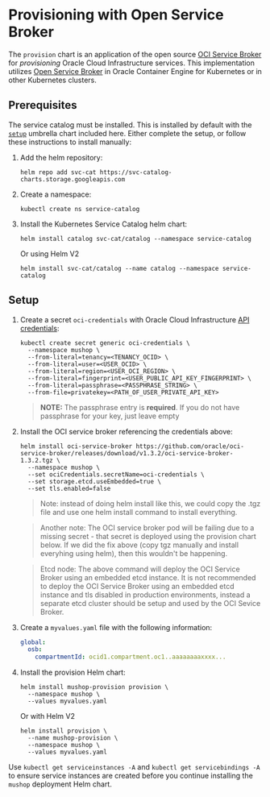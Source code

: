 # Provisioning with Open Service Broker

The `provision` chart is an application of the open source
[OCI Service Broker](https://github.com/oracle/oci-service-broker)
for _provisioning_ Oracle Cloud Infrastructure services. This implementation
utilizes [Open Service Broker](https://github.com/openservicebrokerapi/servicebroker/blob/v2.14/spec.md)
in Oracle Container Engine for Kubernetes or in other Kubernetes clusters.

## Prerequisites

The service catalog must be installed. This is installed by default with the [`setup`](../README.md#setup)
umbrella chart included here. Either complete the setup, or follow these instructions to install manually:

1. Add the helm repository:

    ```shell
    helm repo add svc-cat https://svc-catalog-charts.storage.googleapis.com
    ```

1. Create a namespace:

    ```shell
    kubectl create ns service-catalog
    ```

1. Install the Kubernetes Service Catalog helm chart:

    ```shell
    helm install catalog svc-cat/catalog --namespace service-catalog
    ```

    Or using Helm V2

    ```shell
    helm install svc-cat/catalog --name catalog --namespace service-catalog
    ```

## Setup

1. Create a secret `oci-credentials` with Oracle Cloud Infrastructure [API credentials](https://docs.cloud.oracle.com/iaas/Content/Functions/Tasks/functionssetupapikey.htm):

    ```shell
    kubectl create secret generic oci-credentials \
      --namespace mushop \
      --from-literal=tenancy=<TENANCY_OCID> \
      --from-literal=user=<USER_OCID> \
      --from-literal=region=<USER_OCI_REGION> \
      --from-literal=fingerprint=<USER_PUBLIC_API_KEY_FINGERPRINT> \
      --from-literal=passphrase=<PASSPHRASE_STRING> \
      --from-file=privatekey=<PATH_OF_USER_PRIVATE_API_KEY>
    ```

    > **NOTE:** The passphrase entry is **required**. If you do not have passphrase for your key, just leave empty

1. Install the OCI service broker referencing the credentials above:

    ```text
    helm install oci-service-broker https://github.com/oracle/oci-service-broker/releases/download/v1.3.2/oci-service-broker-1.3.2.tgz \
      --namespace mushop \
      --set ociCredentials.secretName=oci-credentials \
      --set storage.etcd.useEmbedded=true \
      --set tls.enabled=false
    ```

    >Note: instead of doing helm install like this, we could copy the .tgz file and use one helm install command to install everything.

    >Another note: The OCI service broker pod will be failing due to a missing secret - that secret is deployed using the provision chart below. If we did the fix above (copy tgz manually and install everyhing using helm), then this wouldn't be happening.

    >Etcd node: The above command will deploy the OCI Service Broker using an embedded etcd instance. It is not recommended to deploy the OCI Service Broker using an embedded etcd instance and tls disabled in production environments, instead a separate etcd cluster should be setup and used by the OCI Sevice Broker.

1. Create a `myvalues.yaml` file with the following information:

    ```yaml
    global:
      osb:
        compartmentId: ocid1.compartment.oc1..aaaaaaaaxxxx...
    ```

1. Install the provision Helm chart:

    ```text
    helm install mushop-provision provision \
      --namespace mushop \
      --values myvalues.yaml
    ```

    Or with Helm V2

    ```text
    helm install provision \
      --name mushop-provision \
      --namespace mushop \
      --values myvalues.yaml
    ```

Use `kubectl get serviceinstances -A` and `kubectl get servicebindings -A`
to ensure service instances  are created before you continue installing
the `mushop` deployment Helm chart.
